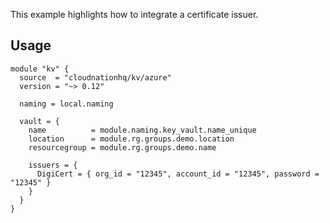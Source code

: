 This example highlights how to integrate a certificate issuer.

## Usage

```hcl
module "kv" {
  source  = "cloudnationhq/kv/azure"
  version = "~> 0.12"

  naming = local.naming

  vault = {
    name          = module.naming.key_vault.name_unique
    location      = module.rg.groups.demo.location
    resourcegroup = module.rg.groups.demo.name

    issuers = {
      DigiCert = { org_id = "12345", account_id = "12345", password = "12345" }
    }
  }
}
```
